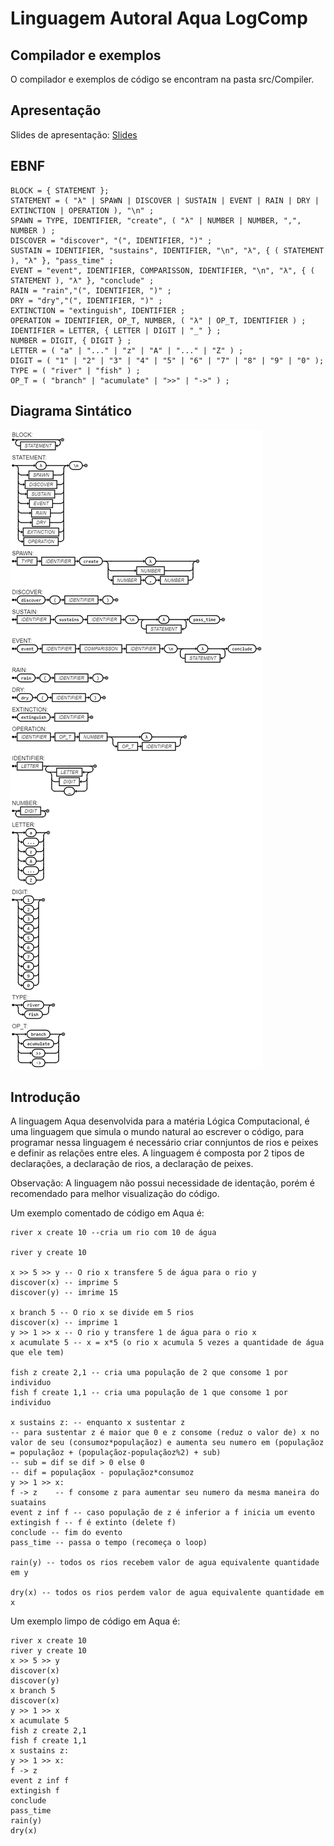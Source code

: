 
# Linguagem Autoral Aqua LogComp

## Compilador e exemplos

O compilador e exemplos de código se encontram na pasta src/Compiler.

## Apresentação

Slides de apresentação: [Slides](Apresentacao_Linguagem_de_Programação_Aqua.pdf)

## EBNF

``` 
BLOCK = { STATEMENT };
STATEMENT = ( "λ" | SPAWN | DISCOVER | SUSTAIN | EVENT | RAIN | DRY | EXTINCTION | OPERATION ), "\n" ;
SPAWN = TYPE, IDENTIFIER, "create", ( "λ" | NUMBER | NUMBER, ",", NUMBER ) ;
DISCOVER = "discover", "(", IDENTIFIER, ")" ;
SUSTAIN = IDENTIFIER, "sustains", IDENTIFIER, "\n", "λ", { ( STATEMENT ), "λ" }, "pass_time" ;
EVENT = "event", IDENTIFIER, COMPARISSON, IDENTIFIER, "\n", "λ", { ( STATEMENT ), "λ" }, "conclude" ;
RAIN = "rain","(", IDENTIFIER, ")" ;
DRY = "dry","(", IDENTIFIER, ")" ;
EXTINCTION = "extinguish", IDENTIFIER ; 
OPERATION = IDENTIFIER, OP_T, NUMBER, ( "λ" | OP_T, IDENTIFIER ) ;
IDENTIFIER = LETTER, { LETTER | DIGIT | "_" } ;
NUMBER = DIGIT, { DIGIT } ;
LETTER = ( "a" | "..." | "z" | "A" | "..." | "Z" ) ;
DIGIT = ( "1" | "2" | "3" | "4" | "5" | "6" | "7" | "8" | "9" | "0" );
TYPE = ( "river" | "fish" ) ;
OP_T = ( "branch" | "acumulate" | ">>" | "->" ) ;

```

## Diagrama Sintático

![Diagrama Sintático](DiagramaSintatico.png)

## Introdução

A linguagem Aqua desenvolvida para a matéria Lógica Computacional, é uma linguagem que simula o mundo natural ao escrever o código, para programar nessa linguagem é necessário criar connjuntos de rios e peixes e definir as relações entre eles. A linguagem é composta por 2 tipos de declarações, a declaração de rios, a declaração de peixes.

Observação: A linguagem não possui necessidade de identação, porém é recomendado para melhor visualização do código.

Um exemplo comentado de código em Aqua é:

```
river x create 10 --cria um rio com 10 de água

river y create 10

x >> 5 >> y -- O rio x transfere 5 de água para o rio y
discover(x) -- imprime 5
discover(y) -- imrime 15

x branch 5 -- O rio x se divide em 5 rios
discover(x) -- imprime 1
y >> 1 >> x -- O rio y transfere 1 de água para o rio x
x acumulate 5 -- x = x*5 (o rio x acumula 5 vezes a quantidade de água que ele tem)

fish z create 2,1 -- cria uma população de 2 que consome 1 por individuo
fish f create 1,1 -- cria uma população de 1 que consome 1 por individuo

x sustains z: -- enquanto x sustentar z 
-- para sustentar z é maior que 0 e z consome (reduz o valor de) x no valor de seu (consumoz*populaçãoz) e aumenta seu numero em (populaçãoz = populaçãoz + (populaçãoz-populaçãoz%2) + sub)
-- sub = dif se dif > 0 else 0
-- dif = populaçãox - populaçãoz*consumoz
y >> 1 >> x:
f -> z    -- f consome z para aumentar seu numero da mesma maneira do suatains
event z inf f -- caso população de z é inferior a f inicia um evento
extingish f -- f é extinto (delete f)
conclude -- fim do evento
pass_time -- passa o tempo (recomeça o loop)

rain(y) -- todos os rios recebem valor de agua equivalente quantidade em y

dry(x) -- todos os rios perdem valor de agua equivalente quantidade em x

```

Um exemplo limpo de código em Aqua é:

```
river x create 10
river y create 10
x >> 5 >> y
discover(x)
discover(y)
x branch 5
discover(x)
y >> 1 >> x
x acumulate 5
fish z create 2,1
fish f create 1,1
x sustains z:
y >> 1 >> x:
f -> z   
event z inf f 
extingish f
conclude
pass_time
rain(y)
dry(x)

```